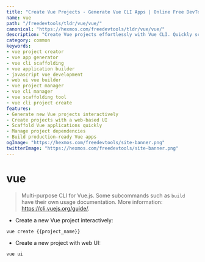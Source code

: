 ```yaml
---
title: "Create Vue Projects - Generate Vue CLI Apps | Online Free DevTools by Hexmos"
name: vue
path: "/freedevtools/tldr/vue/vue/"
canonical: "https://hexmos.com/freedevtools/tldr/vue/vue/"
description: "Create Vue projects effortlessly with Vue CLI. Quickly scaffold new Vue applications, manage dependencies, and build production-ready apps. Free online tool, no registration required."
category: common
keywords:
- vue project creator
- vue app generator
- vue cli scaffolding
- vue application builder
- javascript vue development
- web ui vue builder
- vue project manager
- vue cli manager
- vue scaffolding tool
- vue cli project create
features:
- Generate new Vue projects interactively
- Create projects with a web-based UI
- Scaffold Vue applications quickly
- Manage project dependencies
- Build production-ready Vue apps
ogImage: "https://hexmos.com/freedevtools/site-banner.png"
twitterImage: "https://hexmos.com/freedevtools/site-banner.png"
---
```


# vue

> Multi-purpose CLI for Vue.js.
> Some subcommands such as `build` have their own usage documentation.
> More information: <https://cli.vuejs.org/guide/>.

- Create a new Vue project interactively:

`vue create {{project_name}}`

- Create a new project with web UI:

`vue ui`
